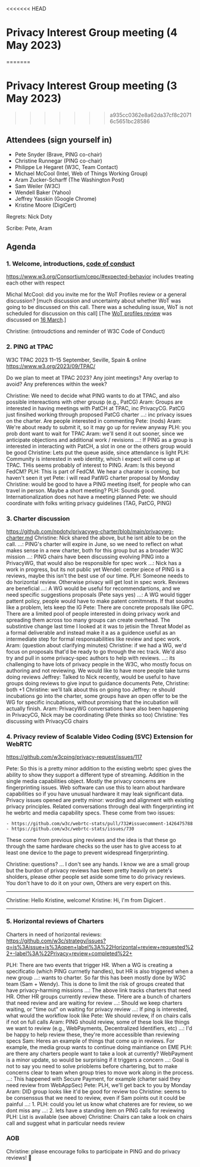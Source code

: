 <<<<<<< HEAD
# Privacy Interest Group meeting (4 May 2023)
=======
# Privacy Interest Group meeting (3 May 2023)
>>>>>>> a935cc0362e8a62da37cf8c20716c5651bc28586

## Attendees (sign yourself in)

* Pete Snyder (Brave, PING co-chair)
* Christine Runnegar (PING co-chair)
* Philippe Le Hegaret (W3C, Team Contact)
* Michael McCool (Intel, Web of Things Working Group)
* Aram Zucker-Scharff (The Washington Post)
* Sam Weiler (W3C)
* Wendell Baker (Yahoo)
* Jeffrey Yasskin (Google Chrome)
* Kristine Moore (DigiCert)

Regrets: Nick Doty

Scribe: Pete, Aram

## Agenda

### 1. Welcome, introductions, [code of conduct](https://www.w3.org/Consortium/cepc/) 

https://www.w3.org/Consortium/cepc/#expected-behavior includes treating each other with respect

Michal McCool: did you invite me for the WoT Profiles review or a general discussion?
[much discussion and uncertainty about whether WoT was going to be discussed on this call. There was a scheduling issue, WoT is not scheduled for discussion on this call]
[The [WoT profiles review](https://github.com/w3cping/privacy-request/issues/115) was discussed on [16 March](https://www.w3.org/Privacy/IG/summaries/PING-minutes-20230316).]

Christine: (introudctions and reminder of W3C Code of Conduct)

### 2. PING at TPAC

W3C TPAC 2023
  11–15 September, Seville, Spain & online
  https://www.w3.org/2023/09/TPAC/

 Do we plan to meet at TPAC 2023? Any joint meetings? Any overlap to avoid? Any preferences within the week?
 
Christine: We need to decide what PING wants to do at TPAC, and also possible intereactions with other grousp (e.g., PatCG)
Aram: Groups are interested in having meetings with PatCH at TPAC, inc PrivacyCG. PatCG just finsihed working through proposed PatCG charter
…: inc privacy issues on the charter.  Are people interested in commenting
Pete: (nods)
Aram: We're about ready to submit it, so it may go up for review anyway
PLH: you prob dont want to wait for TPAC
Aram: we'll send it out sooner, since we anticipate objections and additional work / revisions
…: If PING as a group is interested in interacting with PatCH, a slot in one or the others group would be good
Christine: Lets put the queue aside, since attendance is light
PLH: Community is interested in web identity, which i expect will come up at TPAC. THis seems probably of interest to PING.
Aram: Is this beyond FedCM?
PLH: This is part of FedCM. We hear a charater is coming, but haven't seen it yet
Pete: i will read PatWG charter proposal by Monday
Christine: would be good to have a PING meeting itself, for people who can travel in person.  Maybe a short meeting?
PLH: Sounds good. Internationalization does not have a meeting planned 
Pete: we should coordinate with folks writing privacy guidelines (TAG, PatCG, PING)


### 3. Charter discussion

 https://github.com/npdoty/privacywg-charter/blob/main/privacywg-charter.md
Christine: Nick shared the above, but he isnt able to be on the call.
…: PING's charter will expire in June, so we need to reflect on what makes sense in a new charter, both for this group but as a broader W3C mission
…: PING chairs have been discussing evolving PING into a PrivacyWG, that would also be responsible for spec work
…: Nick has a work in progress, but its not public yet
Wendel: center piece of PING is a reviews, maybe this isn't the best use of our time.
PLH: Someone needs to do horizontal review. Otherwise privacy will get lost in spec work. Reviews are beneficial
…: A WG would be useful for recommendartions, and we need specific suggestions proposals (Pete says yes)
…: A WG would tigger pattent policy, people would have to make patent comitmnets.  If that soudns like a problem, lets keep the IG
Pete: There are concrete proposals like GPC. There are a limited pool of people interested in doing privacy work and spreading them across too many groups can create overhead. The substintive change last time I looked at it was to jetisin the Threat Model as a formal deliverable and instead make it a as a guidence useful as an intermediate step for formal responsabilities like review and spec work. 
Aram: (question about clarifying minutes)
Christine: if we had a WG, we'd focus on proposals that'd be ready to go through the rec track. We'd also try and pull in some privacy-spec authors to help with reviews.
…: its challenging to have lots of privacy people in the W3C, who mostly focus on authoring and not reviewing. We would like to have more people take turns doing reviews
Jeffrey: Talked to Nick recently, would be useful to have groups doing reviews to give input to guidance documents
Pete, Christine: both +1
Christine: we'll talk about this on going too
Jeffrey: re should incubations go into the charter, some groups have an open offer to be the WG for specific incubations, without promising that the incubation will actually finish.
Aram: PrivacyWG conversations have also been happening in PrivacyCG, Nick may be coordinating (Pete thinks so too)
Christine: Yes discussing with PrivacyCG chairs

### 4. Privacy review of Scalable Video Coding (SVC) Extension for WebRTC

  https://github.com/w3cping/privacy-request/issues/117
  
Pete: So this is a pretty minor addition to the existing webrtc spec gives the ability to show they support a different type of streaming. Addition in the single media capabilities object. Mostly the privacy concerns are fingerprinting issues. Web software can use this to learn about hardware capabilities so if you have unusual hardware it may leak significant data. 
Privacy issues opened are pretty minor: wording and alignment with existing privacy principles. 
Related conversations through deal with fingerprinting int he webrtc and media capability specs. These come from two issues: 

	- https://github.com/w3c/webrtc-stats/pull/732#issuecomment-1426475788
	- https://github.com/w3c/webrtc-stats/issues/730
  
These come from previous ping reviews and the idea is that these go through the same hardware checks so the user has to give access to at least one device to the page to prevent widespread fingerprinting. 

Christine: questions? ... I don't see any hands. I know we are a small group but the burdon of privacy reviews has been pretty heavily on pete's sholders, please other people set aside some time to do privacy reviews. You don't have to do it on your own, Others are very expert on this. 

----

Christine: Hello Kristine, welcome! 
Kristine: Hi, I'm from Digicert . 

----

### 5. Horizontal reviews of Charters

Charters in need of horizontal reviews:
  https://github.com/w3c/strategy/issues?q=is%3Aissue+is%3Aopen+label%3A%22Horizontal+review+requested%22+-label%3A%22Privacy+review+completed%22+
  
PLH: There are two events that trigger HR. When a WG is creating a specificatio (which PING currnetly handles), but HR is also triggered when a new group
…: wants to charter. So far this has been mostly done by W3C team (Sam + Wendy). This is done to limit the risk of groups created that have privacy-harming missions
…: The above link tracks charters that need HR. Other HR groups currently review these. THere are a bunch of charters that need review and are waiting for review
…: Should we keep charters waiting, or "time out" on waiting for privacy review
…: If ping is interested, what would the workflow look like
Pete: We should review, if on chairs calls if not on full calls
Aram: PING should review, some of these look like things we want to review (e.g., WebPayments, Decentralized Identifiers, etc)
…: I'd be happy to help review these, they're more accessible than reviewing specs
Sam: Heres an example of things that come up in reviews. For example, the media group wants to continue doing maintiance on EME
PLH: are there any charters people want to take a look at currently? WebPayment is a minor update, so would be surprising if it triggers a concern
…: Goal is not to say you need to solve prioblems before chartering, but to make concerns clear to team when group tries to move work along in the process.
…: This happened with Secure Payment, for example (charter said they need review from WebAppSec)
Pete: PLH, we'll get back to you by Monday
Aram: DID group looks like it'd be good for review too
Christine: seems to be consenssus that we need to review, even if Sam points out it could be painful
…: 1. PLH: could you let us know what chateres are for review, so we dont miss any
…: 2. lets have a standing item on PING calls for reviewing
PLH: List is available (see above)
Christine: Chairs can take a look on chairs call and suggest what in particular needs review


### AOB

Christine: please encourage folks to participate in PING and do privacy reviews! 🙏
